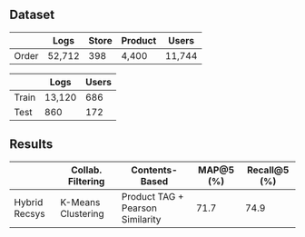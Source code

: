 ## Dataset

|         |  Logs  | Store | Product |  Users  |
| ------- | ------ | ----- | ------- | ------- |
|  Order  | 52,712 |  398  |  4,400  | 11,744  |


|         |  Logs  |  Users  |
| ------- | ------ | ------- |
|  Train  | 13,120 |   686   |
|  Test   |   860  |   172   |


## Results

|               | Collab. Filtering  |          Contents-Based          |  MAP@5 (%) | Recall@5 (%)|
| ------------- | ------------------ | -------------------------------- | ---------- | ----------- |
| Hybrid Recsys | K-Means Clustering | Product TAG + Pearson Similarity |    71.7    |     74.9    |

